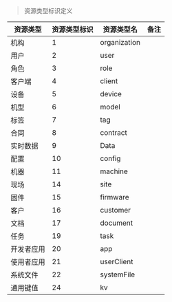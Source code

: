 >资源类型标识定义

| 资源类型 |    资源类型标识 |  资源类型名 |    备注 |
| -------  | -------------   | ----------   | ------ |
| 机构 |  1 |   organization |      |
| 用户 |  2 |   user |      |
| 角色 |  3 |   role |      |
| 客户端 | 4 |   client |    |
| 设备 |  5 |   device |    |
| 机型 |  6 |   model |     |
| 标签 |  7 |   tag |   |
| 合同 |  8 |   contract |      |
| 实时数据 |    9 |   Data |      |
| 配置 |  10 |  config |    |
| 机器 |  11 |  machine |   |
| 现场 |  14 |  site |      |
| 固件 |  15 |  firmware |      |
| 客户 |  16 |  customer |      |
| 文档 |  17 |  document |      |
| 任务 |  19 |  task |      |
| 开发者应用 |   20 |  app |   |
| 使用者应用 |   21 |  userClient |    |
| 系统文件 |    22 |  systemFile |    |
| 通用键值 |    24 |  kv |    |
